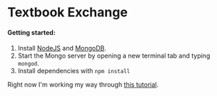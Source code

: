 Textbook Exchange
=====

#### Getting started:

1. Install [NodeJS](http://nodejs.org/) and [MongoDB](http://www.mongodb.org/downloads).
2. Start the Mongo server by opening a new terminal tab and typing `mongod`.
3. Install dependencies with `npm install`

Right now I'm working my way through [this tutorial](https://hackhands.com/how-to-get-started-on-the-mean-stack/).
